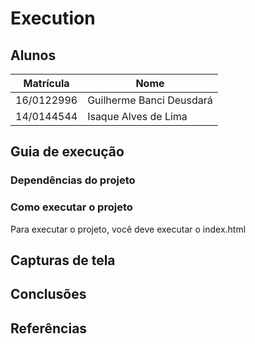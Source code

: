 # Execution
## Alunos  
| Matrícula | Nome |  
|-----------------------|---------------------|  
| 16/0122996| Guilherme Banci Deusdará |  
| 14/0144544 | Isaque Alves de Lima | 

## Guia de execução
### Dependências do projeto
### Como executar o projeto
Para executar o projeto, você deve executar o index.html
## Capturas de tela
## Conclusões
## Referências
